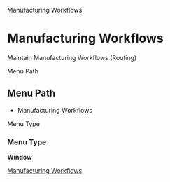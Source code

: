
Manufacturing Workflows
# Manufacturing Workflows


Maintain Manufacturing Workflows (Routing)

Menu Path
## Menu Path



- Manufacturing Workflows

Menu Type
### Menu Type

**Window**


[Manufacturing Workflows](../../window-manufacturing-workflows.md)